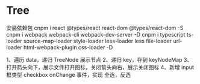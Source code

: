 # Tree

安装依赖包
cnpm i react @types/react react-dom @types/react-dom -S
cnpm i webpack webpack-cli webpack-dev-server -D
cnpm i typescript ts-loader source-map-loader style-loader less-loader less file-loader url-loader html-webpack-plugin css-loader -D

1、遍历 data，递归 TreeNode 展示节点
2、递归 key，存到 keyNodeMap
3、打开箭头向下，展示文件打开图标，关闭箭头向右，展示关闭图标
4、新增 input 框类型 checkbox onChange 事件，实现 全选，反选
